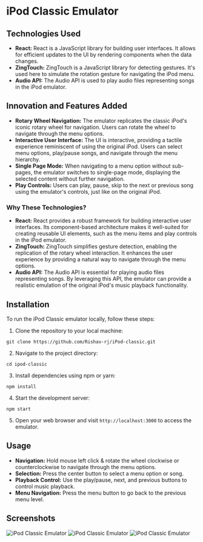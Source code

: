 # iPod Classic Emulator

## Technologies Used
- **React:** React is a JavaScript library for building user interfaces. It allows for efficient updates to the UI by rendering components when the data changes.
- **ZingTouch:** ZingTouch is a JavaScript library for detecting gestures. It's used here to simulate the rotation gesture for navigating the iPod menu.
- **Audio API:** The Audio API is used to play audio files representing songs in the iPod emulator.

## Innovation and Features Added
- **Rotary Wheel Navigation:** The emulator replicates the classic iPod's iconic rotary wheel for navigation. Users can rotate the wheel to navigate through the menu options.
- **Interactive User Interface:** The UI is interactive, providing a tactile experience reminiscent of using the original iPod. Users can select menu options, play/pause songs, and navigate through the menu hierarchy.
- **Single Page Mode:** When navigating to a menu option without sub-pages, the emulator switches to single-page mode, displaying the selected content without further navigation.
- **Play Controls:** Users can play, pause, skip to the next or previous song using the emulator's controls, just like on the original iPod.

### Why These Technologies?
- **React:** React provides a robust framework for building interactive user interfaces. Its component-based architecture makes it well-suited for creating reusable UI elements, such as the menu items and play controls in the iPod emulator.
- **ZingTouch:** ZingTouch simplifies gesture detection, enabling the replication of the rotary wheel interaction. It enhances the user experience by providing a natural way to navigate through the menu options.
- **Audio API:** The Audio API is essential for playing audio files representing songs. By leveraging this API, the emulator can provide a realistic emulation of the original iPod's music playback functionality.

## Installation
To run the iPod Classic emulator locally, follow these steps:

1. Clone the repository to your local machine:
```
git clone https://github.com/Rishav-rj/iPod-classic.git
```

2. Navigate to the project directory:
```
cd ipod-classic
```

3. Install dependencies using npm or yarn:
```
npm install
```

4. Start the development server:
```
npm start
```

5. Open your web browser and visit `http://localhost:3000` to access the emulator.

## Usage
- **Navigation:** Hold mouse left click & rotate the wheel clockwise or counterclockwise to navigate through the menu options.
- **Selection:** Press the center button to select a menu option or song.
- **Playback Control:** Use the play/pause, next, and previous buttons to control music playback.
- **Menu Navigation:** Press the menu button to go back to the previous menu level.

## Screenshots

![iPod Classic Emulator](./screenshots/home.png "iPod Classic Emulator")
![iPod Classic Emulator](./screenshots/music.png "iPod Classic Emulator")
![iPod Classic Emulator](./screenshots/song-player.png "iPod Classic Emulator")
